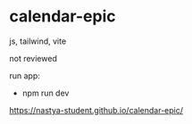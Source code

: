 # calendar-epic

js, tailwind, vite

not reviewed

run app:

- npm run dev

https://nastya-student.github.io/calendar-epic/
